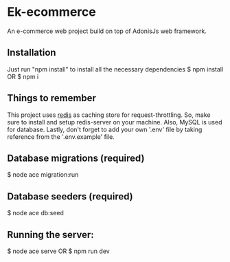 # Ek-ecommerce
An e-commerce web project build on top of AdonisJs web framework. 

## Installation
Just run "npm install" to install all the necessary dependencies
$ npm install
OR 
$ npm i

## Things to remember
This project uses [redis](https://redis.io/) as caching store for request-throttling. So, make sure to install and setup redis-server on your machine. Also, MySQL is used for database. 
Lastly, don't forget to add your own '.env' file by taking reference from the '.env.example' file. 

## Database migrations (required)
$ node ace migration:run

## Database seeders (required)
$ node ace db:seed

## Running the server:
$ node ace serve 
OR
$ npm run dev
